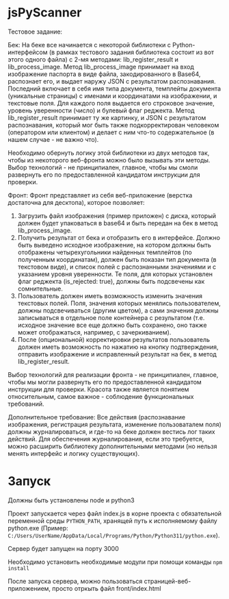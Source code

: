 # jsPyScanner

Тестовое задание:

Бек:
  На беке все начинается с некоторой библиотеки с Python-интерфейсом (в рамках тестового
  задания библиотека состоит из вот этого одного файла) с 2-мя методами:
  lib_register_result и lib_process_image.
  Метод lib_process_image принимает на вход изображение паспорта в виде файла,
  закодированного в Base64, распознает его, и выдает наружу JSON с результатом
  распознавания. Последний включает в себя имя типа документа, темплейты документа
  (уникальные страницы) с именами и координатами на изображении, и текстовые поля.
  Для каждого поля выдается его строковое значение, уровень уверенности (число) и
  булевый флаг реджекта.
  Метод lib_register_result принимает ту же картинку, и JSON с результатом
  распознавания, который мог быть также подкорректирован человеком (оператором
  или клиентом) и делает с ним что-то содержательное (в нашем случае - не важно что).

  Необходимо обернуть логику этой библиотеки из двух методов так, чтобы из некоторого
  веб-фронта можно было вызывать эти методы. Выбор технологий - не принципиален,
  главное, чтобы мы смоли развернуть его по предоставленной кандидатом инструкции
  для проверки.

Фронт:
  Фронт представляет из себя веб-приложение (верстка достаточна для десктопа), которое позволяет:
  1. Загрузить файл изображения (пример приложен) с диска, который должен будет упаковаться
     в base64 и быть передан на бек в метод lib_process_image.
  2. Получить результат от бека и отобразить его в интерфейсе. Должно быть выведено
     исходное изображение, на котором должны быть отображены четырехугольники
     найденных темплейтов (по полученным координатам), должен быть показан тип
     документа (в текстовом виде), и список полей с распознанными значениями и с указанием
     уровня уверенности. Те поля, для которых установлен флаг реджекта (is_rejected: true),
     должны быть подсвечены как сомнительные.
  3. Пользователь должен иметь возможность изменить значения текстовых полей. Поля,
     значения которых менялись пользователем, должны подсвечиваться (другим цветом),
     а сами значения должны записываться в отдельное поле контейнера с результатом
     (т.е. исходное значение все еще должно быть сохранено, оно также может отображаться,
     например, с зачеркиванием).
  4. После (опциональной) корректировки результатов пользователь должен иметь
     возможность по нажатию на кнопку подтверждения, отправить изображение и исправленный
     результат на бек, в метод lib_register_result.

  Выбор технологий для реализации фронта - не принципиален, главное, чтобы мы могли
  развернуть его по предоставленной кандидатом инструкции для проверки. Красота также
  является понятием относительным, самое важное - соблюдение функциональных требований.

Дополнительное требование:
  Все действия (распознавание изображения, регистрация результата, изменение пользоваталем поля)
  должны журналироваться, и где-то на беке должен вестись лог таких действий. Для обеспечения
  журналирования, если это требуется, можно расширить библиотеку дополнительными методами (но
  нельзя менять интерфейс и логику существующих).


# Запуск

Должны быть установлены node и python3

Проект запускается через файл index.js в корне проекта с обязательной переменной среды `PYTHON_PATH`,
хранящей путь к исполняемому файлу python.exe (Пример: `C:/Users/UserName/AppData/Local/Programs/Python/Python311/python.exe`). 

Сервер будет запущен на порту 3000

Необходимо установить необходимые модули при помощи команды `npm install`

После запуска сервера, можно пользоваться страницей-веб-приложением, просто отркыть файл front/index.html
